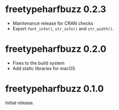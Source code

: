 
# freetypeharfbuzz 0.2.3

* Maintenance release for CRAN checks
* Export `font_info()`, `str_info()` and `str_width()`.


# freetypeharfbuzz 0.2.0

* Fixes to the build system
* Add static libraries for macOS


# freetypeharfbuzz 0.1.0

Initial release.
